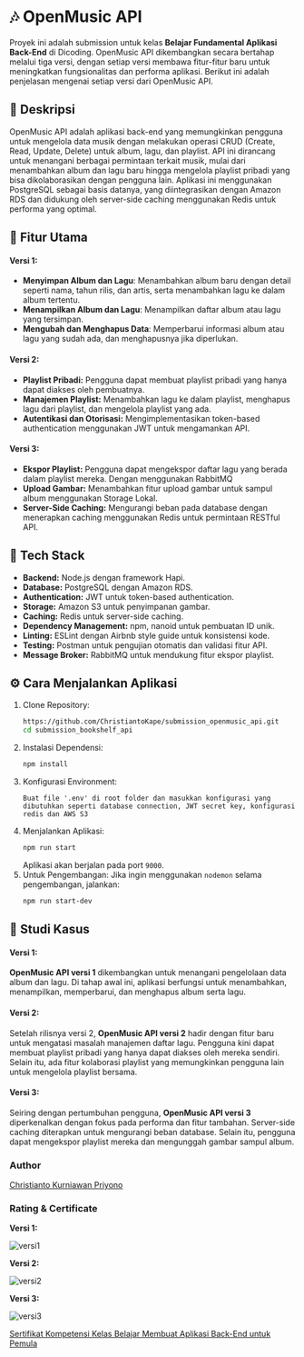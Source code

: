 # 🎶 OpenMusic API
Proyek ini adalah submission untuk kelas **Belajar Fundamental Aplikasi Back-End** di Dicoding. OpenMusic API dikembangkan secara bertahap melalui tiga versi, dengan setiap versi membawa fitur-fitur baru untuk meningkatkan fungsionalitas dan performa aplikasi. Berikut ini adalah penjelasan mengenai setiap versi dari OpenMusic API.

## 📝 Deskripsi
OpenMusic API adalah aplikasi back-end yang memungkinkan pengguna untuk mengelola data musik dengan melakukan operasi CRUD (Create, Read, Update, Delete) untuk album, lagu, dan playlist. API ini dirancang untuk menangani berbagai permintaan terkait musik, mulai dari menambahkan album dan lagu baru hingga mengelola playlist pribadi yang bisa dikolaborasikan dengan pengguna lain. Aplikasi ini menggunakan PostgreSQL sebagai basis datanya, yang diintegrasikan dengan Amazon RDS dan didukung oleh server-side caching menggunakan Redis untuk performa yang optimal.

## 🚀 Fitur Utama
#### **Versi 1:**
* **Menyimpan Album dan Lagu**: Menambahkan album baru dengan detail seperti nama, tahun rilis, dan artis, serta menambahkan lagu ke dalam album tertentu.
* **Menampilkan Album dan Lagu**: Menampilkan daftar album atau lagu yang tersimpan.
* **Mengubah dan Menghapus Data**: Memperbarui informasi album atau lagu yang sudah ada, dan menghapusnya jika diperlukan.

#### **Versi 2:**
* **Playlist Pribadi:** Pengguna dapat membuat playlist pribadi yang hanya dapat diakses oleh pembuatnya.
* **Manajemen Playlist:** Menambahkan lagu ke dalam playlist, menghapus lagu dari playlist, dan mengelola playlist yang ada.
* **Autentikasi dan Otorisasi:** Mengimplementasikan token-based authentication menggunakan JWT untuk mengamankan API.

#### **Versi 3:**
* **Ekspor Playlist:** Pengguna dapat mengekspor daftar lagu yang berada dalam playlist mereka. Dengan menggunakan RabbitMQ 
* **Upload Gambar:** Menambahkan fitur upload gambar untuk sampul album menggunakan Storage Lokal.
* **Server-Side Caching:** Mengurangi beban pada database dengan menerapkan caching menggunakan Redis untuk permintaan RESTful API.

## 🔧 Tech Stack
* **Backend:** Node.js dengan framework Hapi.
* **Database:** PostgreSQL dengan Amazon RDS.
* **Authentication:** JWT untuk token-based authentication.
* **Storage:** Amazon S3 untuk penyimpanan gambar.
* **Caching:** Redis untuk server-side caching.
* **Dependency Management:** npm, nanoid untuk pembuatan ID unik.
* **Linting:** ESLint dengan Airbnb style guide untuk konsistensi kode.
* **Testing:** Postman untuk pengujian otomatis dan validasi fitur API.
* **Message Broker:** RabbitMQ untuk mendukung fitur ekspor playlist.

## ⚙️ Cara Menjalankan Aplikasi
1. Clone Repository:
    ```sh
    https://github.com/ChristiantoKape/submission_openmusic_api.git
    cd submission_bookshelf_api
    ```
2. Instalasi Dependensi:
    ```sh
    npm install
    ```
3. Konfigurasi Environment:
    ```
    Buat file '.env' di root folder dan masukkan konfigurasi yang dibutuhkan seperti database connection, JWT secret key, konfigurasi redis dan AWS S3
    ```
3. Menjalankan Aplikasi:
    ```sh
    npm run start
    ```
    Aplikasi akan berjalan pada port `9000`.
4. Untuk Pengembangan:
    Jika ingin menggunakan `nodemon` selama pengembangan, jalankan:
    ```sh
    npm run start-dev
    ```

## 📄 Studi Kasus
#### **Versi 1:**
**OpenMusic API versi 1** dikembangkan untuk menangani pengelolaan data album dan lagu. Di tahap awal ini, aplikasi berfungsi untuk menambahkan, menampilkan, memperbarui, dan menghapus album serta lagu.
#### **Versi 2:**
Setelah rilisnya versi 2, **OpenMusic API versi 2** hadir dengan fitur baru untuk mengatasi masalah manajemen daftar lagu. Pengguna kini dapat membuat playlist pribadi yang hanya dapat diakses oleh mereka sendiri. Selain itu, ada fitur kolaborasi playlist yang memungkinkan pengguna lain untuk mengelola playlist bersama.
#### **Versi 3:**
Seiring dengan pertumbuhan pengguna, **OpenMusic API versi 3** diperkenalkan dengan fokus pada performa dan fitur tambahan. Server-side caching diterapkan untuk mengurangi beban database. Selain itu, pengguna dapat mengekspor playlist mereka dan mengunggah gambar sampul album.

### Author
[Christianto Kurniawan Priyono](https://www.linkedin.com/in/chriskape/)

### Rating & Certificate
**Versi 1:**

![versi1](https://i.ibb.co.com/4wrL90H/v1.png)

**Versi 2:**

![versi2](https://i.ibb.co.com/3d9fz0c/v2.png)

**Versi 3:**

![versi3](https://i.ibb.co.com/1YVrtht/v3.png)

[Sertifikat Kompetensi Kelas Belajar Membuat Aplikasi Back-End untuk Pemula](https://www.dicoding.com/certificates/QLZ97EQ89P5D)